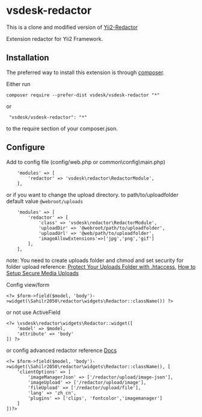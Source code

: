 vsdesk-redactor
=============
This is a clone and modified version of [Yii2-Redactor](https://github.com/yiidoc/yii2-redactor)

Extension redactor for Yii2 Framework. 

Installation
------------

The preferred way to install this extension is through [composer](http://getcomposer.org/download/).

Either run

```
composer require --prefer-dist vsdesk/vsdesk-redactor "*"
```

 or
```
 "vsdesk/vsdesk-redactor": "*"
```

to the require section of your composer.json.

Configure
-----------------

Add to config file (config/web.php or common\config\main.php) 

```
    'modules' => [
        'redactor' => 'vsdesk\redactor\RedactorModule',
    ],
```
or if you want to change the upload directory.
to path/to/uploadfolder
default value `@webroot/uploads`

```
    'modules' => [
        'redactor' => [
            'class' => 'vsdesk\redactor\RedactorModule',
            'uploadDir' => '@webroot/path/to/uploadfolder',
            'uploadUrl' => '@web/path/to/uploadfolder',
            'imageAllowExtensions'=>['jpg','png','gif']
        ],
    ],
```

note: You need to create uploads folder and chmod and set security for folder upload
reference: [Protect Your Uploads Folder with .htaccess](http://tomolivercv.wordpress.com/2011/07/24/protect-your-uploads-folder-with-htaccess/),
[How to Setup Secure Media Uploads](http://digwp.com/2012/09/secure-media-uploads/)

Config view/form

```
<?= $form->field($model, 'body')->widget(\Sahilr2050\redactor\widgets\Redactor::className()) ?>
```

or not use ActiveField

```
<?= \vsdesk\redactor\widgets\Redactor::widget([
    'model' => $model,
    'attribute' => 'body'
]) ?>
```    
or config advanced redactor reference [Docs](http://imperavi.com/redactor/docs/)

```
<?= $form->field($model, 'body')->widget(\Sahilr2050\redactor\widgets\Redactor::className(), [
    'clientOptions' => [
        'imageManagerJson' => ['/redactor/upload/image-json'],
        'imageUpload' => ['/redactor/upload/image'],
        'fileUpload' => ['/redactor/upload/file'],
        'lang' => 'zh_cn',
        'plugins' => ['clips', 'fontcolor','imagemanager']
    ]
])?>
```
